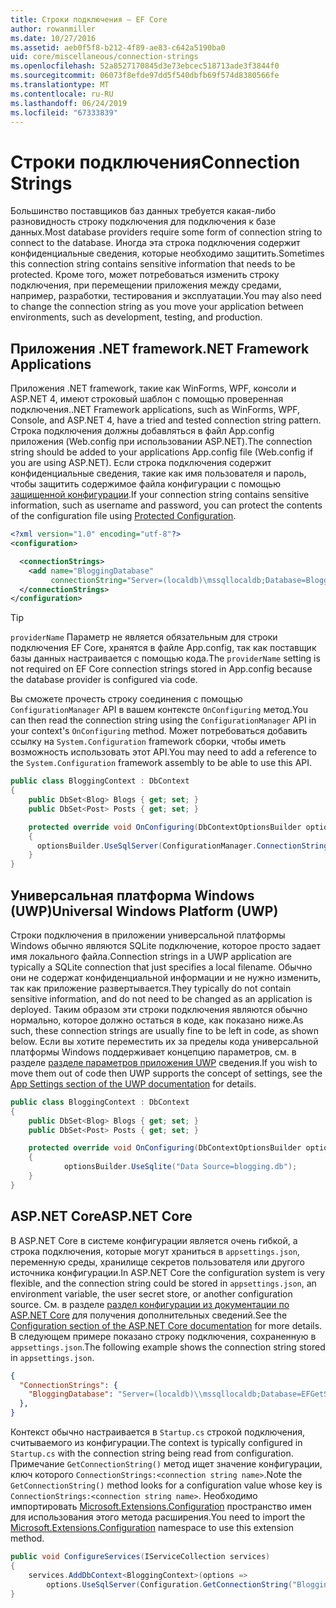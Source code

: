 ```yaml
---
title: Строки подключения — EF Core
author: rowanmiller
ms.date: 10/27/2016
ms.assetid: aeb0f5f8-b212-4f89-ae83-c642a5190ba0
uid: core/miscellaneous/connection-strings
ms.openlocfilehash: 52a8527170845d3e73ebcec518713ade3f3844f0
ms.sourcegitcommit: 06073f8efde97dd5f540dbfb69f574d8380566fe
ms.translationtype: MT
ms.contentlocale: ru-RU
ms.lasthandoff: 06/24/2019
ms.locfileid: "67333839"
---
```

# <a name="connection-strings"></a><span data-ttu-id="2bc9d-102">Строки подключения</span><span class="sxs-lookup"><span data-stu-id="2bc9d-102">Connection Strings</span></span>

<span data-ttu-id="2bc9d-103">Большинство поставщиков баз данных требуется какая-либо разновидность строку подключения для подключения к базе данных.</span><span class="sxs-lookup"><span data-stu-id="2bc9d-103">Most database providers require some form of connection string to connect to the database.</span></span> <span data-ttu-id="2bc9d-104">Иногда эта строка подключения содержит конфиденциальные сведения, которые необходимо защитить.</span><span class="sxs-lookup"><span data-stu-id="2bc9d-104">Sometimes this connection string contains sensitive information that needs to be protected.</span></span> <span data-ttu-id="2bc9d-105">Кроме того, может потребоваться изменить строку подключения, при перемещении приложения между средами, например, разработки, тестирования и эксплуатации.</span><span class="sxs-lookup"><span data-stu-id="2bc9d-105">You may also need to change the connection string as you move your application between environments, such as development, testing, and production.</span></span>

## <a name="net-framework-applications"></a><span data-ttu-id="2bc9d-106">Приложения .NET framework</span><span class="sxs-lookup"><span data-stu-id="2bc9d-106">.NET Framework Applications</span></span>

<span data-ttu-id="2bc9d-107">Приложения .NET framework, такие как WinForms, WPF, консоли и ASP.NET 4, имеют строковый шаблон с помощью проверенная подключения.</span><span class="sxs-lookup"><span data-stu-id="2bc9d-107">.NET Framework applications, such as WinForms, WPF, Console, and ASP.NET 4, have a tried and tested connection string pattern.</span></span> <span data-ttu-id="2bc9d-108">Строка подключения должны добавляться в файл App.config приложения (Web.config при использовании ASP.NET).</span><span class="sxs-lookup"><span data-stu-id="2bc9d-108">The connection string should be added to your applications App.config file (Web.config if you are using ASP.NET).</span></span> <span data-ttu-id="2bc9d-109">Если строка подключения содержит конфиденциальные сведения, такие как имя пользователя и пароль, чтобы защитить содержимое файла конфигурации с помощью [защищенной конфигурации](https://docs.microsoft.com/dotnet/framework/data/adonet/connection-strings-and-configuration-files#encrypting-configuration-file-sections-using-protected-configuration).</span><span class="sxs-lookup"><span data-stu-id="2bc9d-109">If your connection string contains sensitive information, such as username and password, you can protect the contents of the configuration file using [Protected Configuration](https://docs.microsoft.com/dotnet/framework/data/adonet/connection-strings-and-configuration-files#encrypting-configuration-file-sections-using-protected-configuration).</span></span>

``` xml
<?xml version="1.0" encoding="utf-8"?>
<configuration>

  <connectionStrings>
    <add name="BloggingDatabase"
         connectionString="Server=(localdb)\mssqllocaldb;Database=Blogging;Trusted_Connection=True;" />
  </connectionStrings>
</configuration>
```

> [!TIP]  
> <span data-ttu-id="2bc9d-110">`providerName` Параметр не является обязательным для строки подключения EF Core, хранятся в файле App.config, так как поставщик базы данных настраивается с помощью кода.</span><span class="sxs-lookup"><span data-stu-id="2bc9d-110">The `providerName` setting is not required on EF Core connection strings stored in App.config because the database provider is configured via code.</span></span>

<span data-ttu-id="2bc9d-111">Вы сможете прочесть строку соединения с помощью `ConfigurationManager` API в вашем контексте `OnConfiguring` метод.</span><span class="sxs-lookup"><span data-stu-id="2bc9d-111">You can then read the connection string using the `ConfigurationManager` API in your context's `OnConfiguring` method.</span></span> <span data-ttu-id="2bc9d-112">Может потребоваться добавить ссылку на `System.Configuration` framework сборки, чтобы иметь возможность использовать этот API.</span><span class="sxs-lookup"><span data-stu-id="2bc9d-112">You may need to add a reference to the `System.Configuration` framework assembly to be able to use this API.</span></span>

``` csharp
public class BloggingContext : DbContext
{
    public DbSet<Blog> Blogs { get; set; }
    public DbSet<Post> Posts { get; set; }

    protected override void OnConfiguring(DbContextOptionsBuilder optionsBuilder)
    {
      optionsBuilder.UseSqlServer(ConfigurationManager.ConnectionStrings["BloggingDatabase"].ConnectionString);
    }
}
```

## <a name="universal-windows-platform-uwp"></a><span data-ttu-id="2bc9d-113">Универсальная платформа Windows (UWP)</span><span class="sxs-lookup"><span data-stu-id="2bc9d-113">Universal Windows Platform (UWP)</span></span>

<span data-ttu-id="2bc9d-114">Строки подключения в приложении универсальной платформы Windows обычно являются SQLite подключение, которое просто задает имя локального файла.</span><span class="sxs-lookup"><span data-stu-id="2bc9d-114">Connection strings in a UWP application are typically a SQLite connection that just specifies a local filename.</span></span> <span data-ttu-id="2bc9d-115">Обычно они не содержат конфиденциальной информации и не нужно изменить, так как приложение развертывается.</span><span class="sxs-lookup"><span data-stu-id="2bc9d-115">They typically do not contain sensitive information, and do not need to be changed as an application is deployed.</span></span> <span data-ttu-id="2bc9d-116">Таким образом эти строки подключения являются обычно нормально, которое должно остаться в коде, как показано ниже.</span><span class="sxs-lookup"><span data-stu-id="2bc9d-116">As such, these connection strings are usually fine to be left in code, as shown below.</span></span> <span data-ttu-id="2bc9d-117">Если вы хотите переместить их за пределы кода универсальной платформы Windows поддерживает концепцию параметров, см. в разделе [разделе параметров приложения UWP](https://docs.microsoft.com/windows/uwp/app-settings/store-and-retrieve-app-data) сведения.</span><span class="sxs-lookup"><span data-stu-id="2bc9d-117">If you wish to move them out of code then UWP supports the concept of settings, see the [App Settings section of the UWP documentation](https://docs.microsoft.com/windows/uwp/app-settings/store-and-retrieve-app-data) for details.</span></span>

``` csharp
public class BloggingContext : DbContext
{
    public DbSet<Blog> Blogs { get; set; }
    public DbSet<Post> Posts { get; set; }

    protected override void OnConfiguring(DbContextOptionsBuilder optionsBuilder)
    {
            optionsBuilder.UseSqlite("Data Source=blogging.db");
    }
}
```

## <a name="aspnet-core"></a><span data-ttu-id="2bc9d-118">ASP.NET Core</span><span class="sxs-lookup"><span data-stu-id="2bc9d-118">ASP.NET Core</span></span>

<span data-ttu-id="2bc9d-119">В ASP.NET Core в системе конфигурации является очень гибкой, а строка подключения, которые могут храниться в `appsettings.json`, переменную среды, хранилище секретов пользователя или другого источника конфигурации.</span><span class="sxs-lookup"><span data-stu-id="2bc9d-119">In ASP.NET Core the configuration system is very flexible, and the connection string could be stored in `appsettings.json`, an environment variable, the user secret store, or another configuration source.</span></span> <span data-ttu-id="2bc9d-120">См. в разделе [раздел конфигурации из документации по ASP.NET Core](https://docs.asp.net/en/latest/fundamentals/configuration.html) для получения дополнительных сведений.</span><span class="sxs-lookup"><span data-stu-id="2bc9d-120">See the [Configuration section of the ASP.NET Core documentation](https://docs.asp.net/en/latest/fundamentals/configuration.html) for more details.</span></span> <span data-ttu-id="2bc9d-121">В следующем примере показано строку подключения, сохраненную в `appsettings.json`.</span><span class="sxs-lookup"><span data-stu-id="2bc9d-121">The following example shows the connection string stored in `appsettings.json`.</span></span>

``` json
{
  "ConnectionStrings": {
    "BloggingDatabase": "Server=(localdb)\\mssqllocaldb;Database=EFGetStarted.ConsoleApp.NewDb;Trusted_Connection=True;"
  },
}
```

<span data-ttu-id="2bc9d-122">Контекст обычно настраивается в `Startup.cs` строкой подключения, считываемого из конфигурации.</span><span class="sxs-lookup"><span data-stu-id="2bc9d-122">The context is typically configured in `Startup.cs` with the connection string being read from configuration.</span></span> <span data-ttu-id="2bc9d-123">Примечание `GetConnectionString()` метод ищет значение конфигурации, ключ которого `ConnectionStrings:<connection string name>`.</span><span class="sxs-lookup"><span data-stu-id="2bc9d-123">Note the `GetConnectionString()` method looks for a configuration value whose key is `ConnectionStrings:<connection string name>`.</span></span> <span data-ttu-id="2bc9d-124">Необходимо импортировать [Microsoft.Extensions.Configuration](https://docs.microsoft.com/dotnet/api/microsoft.extensions.configuration) пространство имен для использования этого метода расширения.</span><span class="sxs-lookup"><span data-stu-id="2bc9d-124">You need to import the [Microsoft.Extensions.Configuration](https://docs.microsoft.com/dotnet/api/microsoft.extensions.configuration) namespace to use this extension method.</span></span>

``` csharp
public void ConfigureServices(IServiceCollection services)
{
    services.AddDbContext<BloggingContext>(options =>
        options.UseSqlServer(Configuration.GetConnectionString("BloggingDatabase")));
}
```
